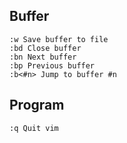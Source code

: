 Buffer
------

    :w Save buffer to file
    :bd Close buffer
    :bn Next buffer
    :bp Previous buffer
    :b<#n> Jump to buffer #n

Program
-------

    :q Quit vim
